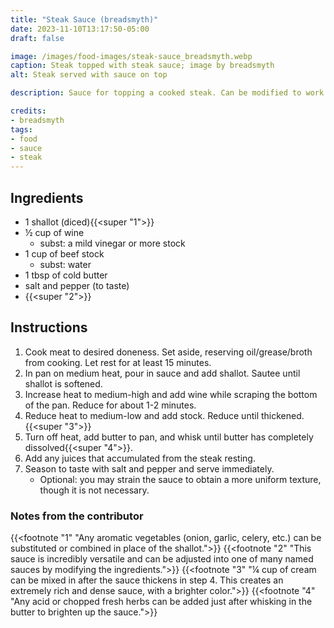 ```yaml
---
title: "Steak Sauce (breadsmyth)"
date: 2023-11-10T13:17:50-05:00
draft: false

image: /images/food-images/steak-sauce_breadsmyth.webp
caption: Steak topped with steak sauce; image by breadsmyth
alt: Steak served with sauce on top

description: Sauce for topping a cooked steak. Can be modified to work with pretty much any other meat.

credits:
- breadsmyth
tags:
- food
- sauce
- steak
---
```


## Ingredients
- 1 shallot (diced){{<super "1">}}
- &frac12; cup of wine
    - subst: a mild vinegar or more stock
- 1 cup of beef stock
    - subst: water
- 1 tbsp of cold butter
- salt and pepper (to taste)
- {{<super "2">}}

## Instructions
1.  Cook meat to desired doneness. Set aside, reserving oil/grease/broth from cooking. Let rest for at least 15 minutes.
1. In pan on medium heat, pour in sauce and add shallot. Sautee until shallot is softened.
1. Increase heat to medium-high and add wine while scraping the bottom of the pan. Reduce for about 1-2 minutes.
1. Reduce heat to medium-low and add stock. Reduce until thickened.{{<super "3">}}
1. Turn off heat, add butter to pan, and whisk until butter has completely dissolved{{<super "4">}}.
1. Add any juices that accumulated from the steak resting.
1. Season to taste with salt and pepper and serve immediately.
    - Optional: you may strain the sauce to obtain a more uniform texture, though it is not necessary.

### Notes from the contributor
{{<footnote "1" "Any aromatic vegetables (onion, garlic, celery, etc.) can be substituted or combined in place of the shallot.">}}
{{<footnote "2" "This sauce is incredibly versatile and can be adjusted into one of many named sauces by modifying the ingredients.">}}
{{<footnote "3" "&frac14; cup of cream can be mixed in after the sauce thickens in step 4. This creates an extremely rich and dense sauce, with a brighter color.">}}
{{<footnote "4" "Any acid or chopped fresh herbs can be added just after whisking in the butter to brighten up the sauce.">}}
